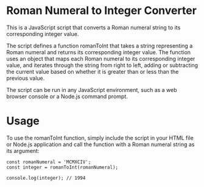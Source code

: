 
# Roman Numeral to Integer Converter
This is a JavaScript script that converts a Roman numeral string to its corresponding integer value.

The script defines a function romanToInt that takes a string representing a Roman numeral and returns its corresponding integer value. The function uses an object that maps each Roman numeral to its corresponding integer value, and iterates through the string from right to left, adding or subtracting the current value based on whether it is greater than or less than the previous value.

The script can be run in any JavaScript environment, such as a web browser console or a Node.js command prompt.

# Usage
To use the romanToInt function, simply include the script in your HTML file or Node.js application and call the function with a Roman numeral string as its argument:

```
const romanNumeral = 'MCMXCIV';
const integer = romanToInt(romanNumeral);

console.log(integer); // 1994

```
